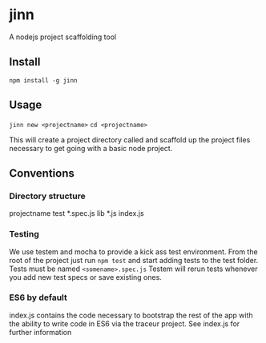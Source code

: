 jinn
====

A nodejs project scaffolding tool

## Install

`npm install -g jinn`

## Usage

`jinn new <projectname>`
`cd <projectname>`

This will create a project directory called <projectname> and scaffold up
the project files necessary to get going with a basic node project.

## Conventions

### Directory structure

projectname
  test
    *.spec.js
  lib
    *.js
  index.js

### Testing

We use testem and mocha to provide a kick ass test environment. From the root
of the project just run `npm test` and start adding tests to the test folder.
Tests must be named `<somename>.spec.js` Testem will rerun tests whenever you
add new test specs or save existing ones.

### ES6 by default

index.js contains the code necessary to bootstrap the rest of the app with
the ability to write code in ES6 via the traceur project. See index.js for
further information
